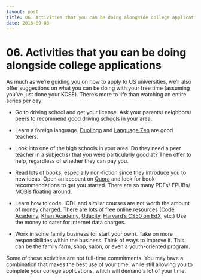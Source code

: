 ```yaml
---
layout: post 
title: 06. Activities that you can be doing alongside college applications
date: 2016-09-08
---
```


# 06. Activities that you can be doing alongside college applications

As much as we’re guiding you on how to apply to US universities, we’ll also offer suggestions on what you can be doing with your free time (assuming you’ve just done your KCSE). There’s more to life than watching an entire series per day! 

* Go to driving school and get your license. Ask your parents/ neighbors/ peers to recommend good driving schools in your area.

* Learn a foreign language. [Duolingo](https://www.duolingo.com/) and [Language Zen](https://www.languagezen.com/courses) are good teachers.

* Look into one of the high schools in your area. Do they need a peer teacher in a subject(s) that you were particularly good at? Then offer to help, regardless of whether they can pay you.

* Read lots of books, especially non-fiction since they introduce you to new ideas. Open an account on [Quora](https://www.quora.com/) and look for book recommendations to get you started. There are so many PDFs/ EPUBs/ MOBIs floating around.

* Learn how to code. ICDL and similar courses are not worth the amount of money charged. There are lots of free online resources ([Code Academy](https://www.codecademy.com/), [Khan Academy](https://www.khanacademy.org/computing/computer-programming), [Udacity](https://www.udacity.com/), [Harvard’s CS50 on EdX](https://www.edx.org/course/introduction-computer-science-harvardx-cs50x), etc.) Use the money to cater for internet data charges.

* Work in some family business (or start your own). Take on more responsibilities within the business. Think of ways to improve it. This can be the family farm, shop, salon, or even a youth-oriented program.

Some of these activities are not full-time commitments. You may have a combination that makes the best use of your time, while still allowing you to complete your college applications, which will demand a lot of your time.
